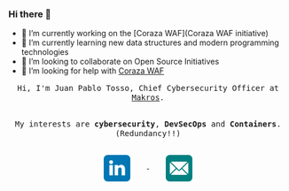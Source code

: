 ### Hi there 👋

- 🔭 I’m currently working on the [Coraza WAF](Coraza WAF initiative)
- 🌱 I’m currently learning new data structures and modern programming technologies
- 👯 I’m looking to collaborate on Open Source Initiatives
- 🤔 I’m looking for help with [Coraza WAF](https://github.com/jptosso/coraza-waf)

<p align="center">
  <samp>
    Hi, I'm Juan Pablo Tosso, Chief Cybersecurity Officer at <a href="https://makros.cl/">Makros</a>.
  </samp>
  <br><br>
</p>

<p align="center">
  <samp>
    My interests are <b>cybersecurity</b>, <b>DevSecOps</b> and <b>Containers</b>. (Redundancy!!)
  </samp>
  <br><br>
</p>

<div align="center">
  <a href="https://www.linkedin.com/in/jptosso/">
    <img align="middle" alt="Juan Pablo Tosso Linkedin" width="48px" src="https://raw.githubusercontent.com/edent/SuperTinyIcons/099dc12b59179d07d534069bc8551718f786d91a/images/svg/linkedin.svg" hspace="30" />
  </a>
  <a href="mailto:jptosso@gmail.com">
    <img align="middle" alt="Juan Pablo Tosso email" width="48px" src="https://raw.githubusercontent.com/edent/SuperTinyIcons/099dc12b59179d07d534069bc8551718f786d91a/images/svg/email.svg" hspace="30" />
  </a>


</div>
